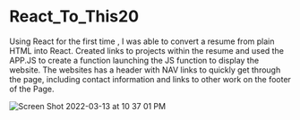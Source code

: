 # React_To_This20


Using React for the first time , I was able to convert a resume from plain HTML into React.
Created links to projects within the resume and used the APP.JS to create a function launching the JS function to display the website.
The websites has a header with NAV links to quickly get through the page, including contact information and links to other work on the footer of the Page.




![Screen Shot 2022-03-13 at 10 37 01 PM](https://user-images.githubusercontent.com/91171134/158111487-aaa5b8ec-1308-4990-b6dc-f17a175b18bf.png)


